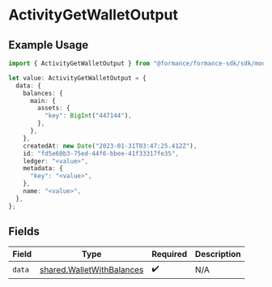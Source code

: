 # ActivityGetWalletOutput

## Example Usage

```typescript
import { ActivityGetWalletOutput } from "@formance/formance-sdk/sdk/models/shared";

let value: ActivityGetWalletOutput = {
  data: {
    balances: {
      main: {
        assets: {
          "key": BigInt("447144"),
        },
      },
    },
    createdAt: new Date("2023-01-31T03:47:25.412Z"),
    id: "fd5e60b3-75ed-44f6-bbee-41f33317fe35",
    ledger: "<value>",
    metadata: {
      "key": "<value>",
    },
    name: "<value>",
  },
};
```

## Fields

| Field                                                                         | Type                                                                          | Required                                                                      | Description                                                                   |
| ----------------------------------------------------------------------------- | ----------------------------------------------------------------------------- | ----------------------------------------------------------------------------- | ----------------------------------------------------------------------------- |
| `data`                                                                        | [shared.WalletWithBalances](../../../sdk/models/shared/walletwithbalances.md) | :heavy_check_mark:                                                            | N/A                                                                           |